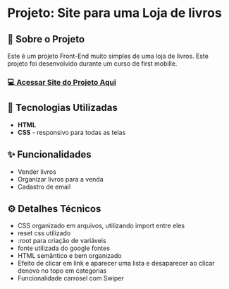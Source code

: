 <h1>Projeto: Site para uma Loja de livros </h1>

<h2>📌 Sobre o Projeto</h2>
<p>Este é um projeto Front-End muito simples de uma loja de livros. Este projeto foi desenvolvido durante um curso de first mobille.</p>

<h3>💻<a href="https://deangelleses.github.io/loja_de_livros_ficticio-HTML-CSS-JavaScript/" target="_blank"> Acessar Site do Projeto Aqui</a></h3>

<h2>🚀 Tecnologias Utilizadas</h2>
<ul>
  <li><b>HTML</b></li>
  <li><b>CSS</b> - responsivo para todas as telas</li>
</ul>

<h2>✨ Funcionalidades</h2>
<ul>
  <li>Vender livros</li>
  <li>Organizar livros para a venda</li>
  <li>Cadastro de email</li>
</ul>

<h2>⚙️ Detalhes Técnicos</h2>
<ul>
  <li>CSS organizado em arquivos, utilizando import entre eles</li>
  <li>reset css utilizado</li>
  <li>:root para criação de variáveis</li>
  <li>fonte utilizada do google fontes</li>
  <li>HTML semântico e bem organizado</li>
  <li>Efeito de clicar em link e aparecer uma lista e desaparecer ao clicar denovo no topo em categorias</li>
  <li>Funcionalidade carrosel com Swiper</li>
</ul>
